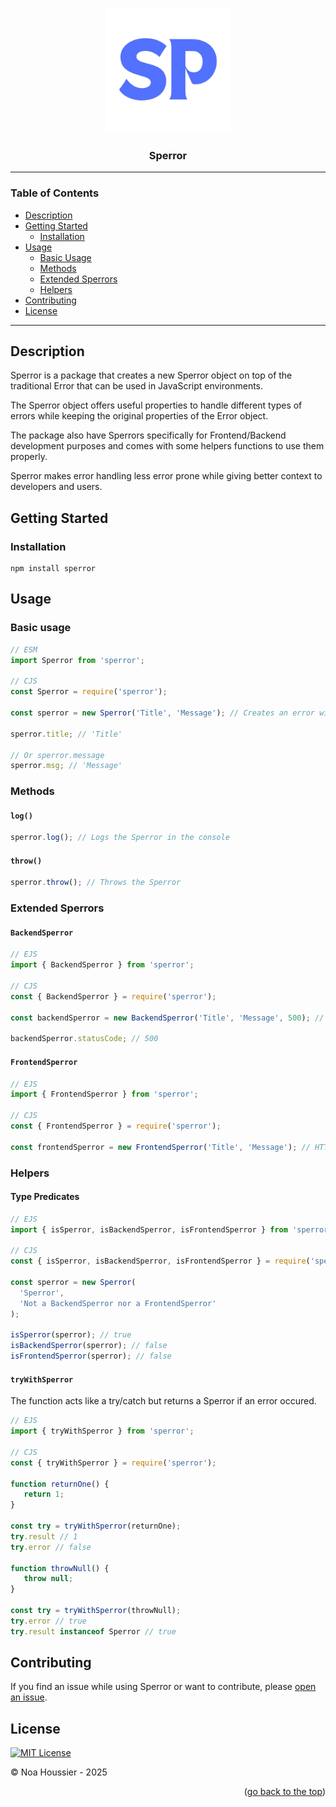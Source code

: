 <a id="top"></a>

<div align="center">
    <a href="https://github.com/NestorNebula/sperror">
        <img src="./public/sperror.png" alt="Package Logo" width="200" height="200" />
    </a>
    
<h3>Sperror</h3>
</div>

---

### Table of Contents

- [Description](#description)
- [Getting Started](#getting-started)
  - [Installation](#installation)
- [Usage](#usage)
  - [Basic Usage](#basic-usage)
  - [Methods](#methods)
  - [Extended Sperrors](#extended-sperrors)
  - [Helpers](#helpers)
- [Contributing](#contributing)
- [License](#license)

---

## Description

Sperror is a package that creates a new Sperror object on top of the traditional Error that can be used in JavaScript environments.

The Sperror object offers useful properties to handle different types of errors while keeping the original properties of the Error object.

The package also have Sperrors specifically for Frontend/Backend development purposes and comes with some helpers functions to use them properly.

Sperror makes error handling less error prone while giving better context to developers and users.

## Getting Started

### Installation

```
npm install sperror
```

## Usage

### Basic usage

```ts
// ESM
import Sperror from 'sperror';

// CJS
const Sperror = require('sperror');

const sperror = new Sperror('Title', 'Message'); // Creates an error with Sperror

sperror.title; // 'Title'

// Or sperror.message
sperror.msg; // 'Message'
```

### Methods

#### `log()`

```ts
sperror.log(); // Logs the Sperror in the console
```

#### `throw()`

```ts
sperror.throw(); // Throws the Sperror
```

### Extended Sperrors

#### `BackendSperror`

```ts
// EJS
import { BackendSperror } from 'sperror';

// CJS
const { BackendSperror } = require('sperror');

const backendSperror = new BackendSperror('Title', 'Message', 500); // HTTP status code is required for Backend Sperror

backendSperror.statusCode; // 500
```

#### `FrontendSperror`

```ts
// EJS
import { FrontendSperror } from 'sperror';

// CJS
const { FrontendSperror } = require('sperror');

const frontendSperror = new FrontendSperror('Title', 'Message'); // HTTP status code doesn't exist on FrontendSperror
```

### Helpers

#### Type Predicates

```ts
// EJS
import { isSperror, isBackendSperror, isFrontendSperror } from 'sperror';

// CJS
const { isSperror, isBackendSperror, isFrontendSperror } = require('sperror');

const sperror = new Sperror(
  'Sperror',
  'Not a BackendSperror nor a FrontendSperror'
);

isSperror(sperror); // true
isBackendSperror(sperror); // false
isFrontendSperror(sperror); // false
```

#### `tryWithSperror`

The function acts like a try/catch but returns a Sperror if an error occured.

```ts
// EJS
import { tryWithSperror } from 'sperror';

// CJS
const { tryWithSperror } = require('sperror');

function returnOne() {
   return 1;
}

const try = tryWithSperror(returnOne);
try.result // 1
try.error // false

function throwNull() {
   throw null;
}

const try = tryWithSperror(throwNull);
try.error // true
try.result instanceof Sperror // true
```

## Contributing

If you find an issue while using Sperror or want to contribute, please <a href="https://github.com/NestorNebula/sperror/issues">open an issue</a>.

## License

[![MIT License](https://img.shields.io/badge/License-MIT-darkcyan.svg?style=for-the-badge)](https://github.com/NestorNebula/sperror/blob/main/LICENSE)

© Noa Houssier - 2025

<p align='right'>(<a href='#top'>go back to the top</a>)</p>
